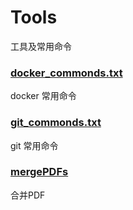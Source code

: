 # Tools
工具及常用命令

### [docker_commonds.txt](https://github.com/ielym/Tools/blob/master/docker_commonds.txt)
docker 常用命令

### [git_commonds.txt](https://github.com/ielym/Tools/blob/master/git_commonds.txt)
git 常用命令

### [mergePDFs](https://github.com/ielym/Tools/tree/master/mergePDFs)
合并PDF
